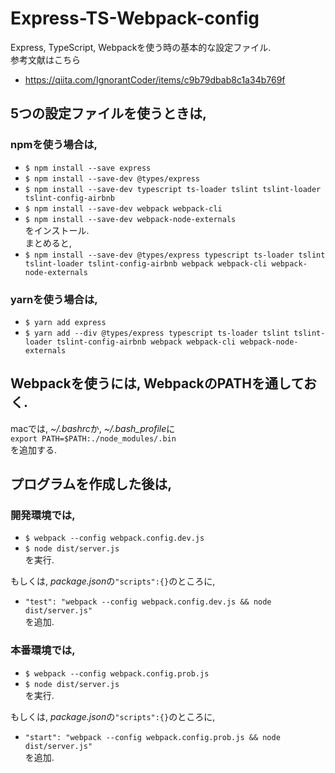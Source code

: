 # Express-TS-Webpack-config
Express, TypeScript, Webpackを使う時の基本的な設定ファイル.  
参考文献はこちら
- https://qiita.com/IgnorantCoder/items/c9b79dbab8c1a34b769f

## 5つの設定ファイルを使うときは,
### npmを使う場合は,
- `$ npm install --save express`
- `$ npm install --save-dev @types/express`
- `$ npm install --save-dev typescript ts-loader tslint tslint-loader tslint-config-airbnb`
- `$ npm install --save-dev webpack webpack-cli`
- `$ npm install --save-dev webpack-node-externals`  
をインストール.  
まとめると,
- `$ npm install --save-dev @types/express typescript ts-loader tslint tslint-loader tslint-config-airbnb webpack webpack-cli webpack-node-externals`

### yarnを使う場合は,
- `$ yarn add express`
- `$ yarn add --div @types/express typescript ts-loader tslint tslint-loader tslint-config-airbnb webpack webpack-cli webpack-node-externals`

## Webpackを使うには, WebpackのPATHを通しておく.
macでは, *~/.bashrc*か, *~/.bash_profile*に  
`export PATH=$PATH:./node_modules/.bin`  
を追加する.

## プログラムを作成した後は,
### 開発環境では,
- `$ webpack --config webpack.config.dev.js`
- `$ node dist/server.js`  
を実行.  

もしくは, *package.json*の`"scripts":{}`のところに,
- `"test": "webpack --config webpack.config.dev.js && node dist/server.js"`  
を追加.

### 本番環境では,
- `$ webpack --config webpack.config.prob.js`
- `$ node dist/server.js`  
を実行.  

もしくは, *package.json*の`"scripts":{}`のところに,
- `"start": "webpack --config webpack.config.prob.js && node dist/server.js"`  
を追加.
